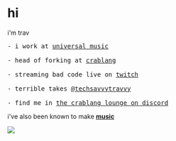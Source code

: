 # hi

i'm trav
<div>
<pre>
- i work at <a href="https://www.universalmusic.com">universal music</a>
&nbsp;
- head of forking at <a href="https://github.com/crablang/crab">crablang</a>
&nbsp;
- streaming bad code live on <a href="https://twitch.tv/techsavvytravvy">twitch</a>
&nbsp;
- terrible takes <a href="https://twitter.com/techsavvytravvy">@techsavvytravvy</a>
&nbsp;
- find me in <a href="https://community.crablang.org">the crablang lounge on discord</a>
</pre>
</div>

i've also been known to make [**music**](https://listen.justfendz.com)

<img src="https://komarev.com/ghpvc/?username=trvswgnr&label=profile+views&color=ff0c00&style=flat">
